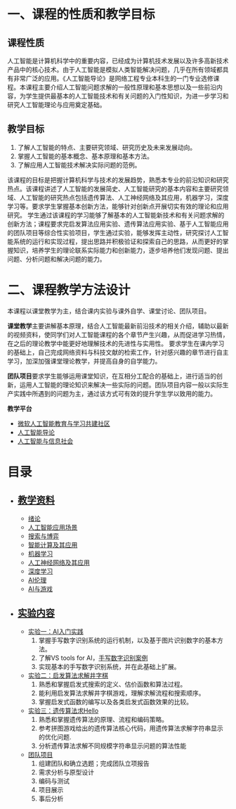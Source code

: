 # 一、课程的性质和教学目标 
## 课程性质 
人工智能是计算机科学中的重要内容，已经成为计算机技术发展以及许多高新技术产品中的核心技术。由于人工智能是模拟人类智能解决问题，几乎在所有领域都具有非常广泛的应用。《人工智能导论》是网络工程专业本科生的一门专业选修课程。本课程主要介绍人工智能问题求解的一般性原理和基本思想以及一些前沿内容，为学生提供最基本的人工智能技术和有关问题的入门性知识，为进一步学习和研究人工智能理论与应用奠定基础。

## 教学目标 
1. 了解人工智能的特点、主要研究领域、研究历史及未来发展动向。
2. 掌握人工智能的基本概念、基本原理和基本方法。 
3. 了解应用人工智能技术解决实际问题的范例。

该课程的目标是把握计算机科学与技术的发展趋势，熟悉本专业的前沿知识和研究热点。该课程讲述了人工智能的发展简史、人工智能研究的基本内容和主要研究领域、人工智能的研究热点包括遗传算法、人工神经网络及其应用，机器学习，深度学习等。要求学生掌握基本创新方法，能够针对创新点开展切实有效的理论和应用研究。
学生通过该课程的学习能够了解基本的人工智能新技术和有关问题求解的创新方法；课程要求完启发算法应用实验、遗传算法应用实验、基于人工智能应用的团队项目等综合性实验项目，学生通过实验，能够发挥主动性，研究探讨人工智能系统的运行和实现过程，提出思路并积极验证和探索自己的思路，从而更好的掌握知识，培养学生的理论联系实际能力和创新能力，逐步培养他们发现问题、提出问题、分析问题和解决问题的能力。

# 二、课程教学方法设计 
本课程以课堂教学为主，结合课内实验与课外自学、课堂讨论、团队项目。

**课堂教学**主要讲解基本原理，结合人工智能最新前沿技术的相关介绍，辅助以最新的视频资料，使同学们对人工智能课程的各个章节产生兴趣，从而促进学习热情，在之后的理论教学中能更好地理解技术的先进性与实用性。
要求学生在课内学习的基础上，自己完成网络资料与科技文献的检索工作，针对感兴趣的章节进行自主学习，加深加强课堂理论教学，并提高自身的自学能力。

**团队项目**要求学生能够运用课堂知识，在互相分工配合的基础上，进行适当的创新，运用人工智能的理论知识来解决一些实际的问题。团队项目内容一般以实际生产实践中所遇到的问题为主，通过该方式可有效的提升学生学以致用的能力。

**教学平台**
- [微软人工智能教育与学习共建社区](https://github.com/microsoft/ai-edu)
- [人工智能导论](https://www.icourse163.org/course/ZJUT-1002694018?tid=1205958211&from=study)
- [人工智能与信息社会](https://www.icourse163.org/learn/PKU-1003471009?tid=1003708010#/learn/announce)


# 目录

- ## [教学资料](https://github.com/happyfaye/AIforJmuNet/tree/master/%E6%95%99%E5%AD%A6%E8%B5%84%E6%96%99)
    - [绪论](https://github.com/happyfaye/AIforJmuNet/tree/master/%E6%95%99%E5%AD%A6%E8%B5%84%E6%96%99/%E7%BB%AA%E8%AE%BA)
    - [人工智能应用场景](https://github.com/happyfaye/AIforJmuNet/tree/master/%E6%95%99%E5%AD%A6%E8%B5%84%E6%96%99/%E5%BA%94%E7%94%A8%E5%9C%BA%E6%99%AF)
    - [搜索与博弈](https://github.com/happyfaye/AIforJmuNet/tree/master/%E6%95%99%E5%AD%A6%E8%B5%84%E6%96%99/%E6%90%9C%E7%B4%A2%E4%B8%8E%E5%8D%9A%E5%BC%88)
    - [智能计算及其应用](https://github.com/happyfaye/AIforJmuNet/tree/master/%E6%95%99%E5%AD%A6%E8%B5%84%E6%96%99/%E6%99%BA%E8%83%BD%E8%AE%A1%E7%AE%97%E5%8F%8A%E5%85%B6%E5%BA%94%E7%94%A8)
    - [机器学习](https://github.com/happyfaye/AIforJmuNet/tree/master/%E6%95%99%E5%AD%A6%E8%B5%84%E6%96%99/%E6%9C%BA%E5%99%A8%E5%AD%A6%E4%B9%A0)
    - [人工神经网络及其应用]()
    - [深度学习]()
    - [AI伦理]()
    - [AI与游戏]()
- ## [实验内容](https://github.com/happyfaye/AIforJmuNet/tree/master/%E5%AE%9E%E9%AA%8C)
    - [实验一：AI入门实践](https://github.com/happyfaye/AIforJmuNet/tree/master/%E5%AE%9E%E9%AA%8C/%E5%AE%9E%E9%AA%8C%E4%B8%80-AI%E5%85%A5%E9%97%A8%E5%AE%9E%E8%B7%B5)
        1. 掌握手写数字识别系统的运行机制，以及基于图片识别数字的基本方法。
        2. 了解VS tools for AI，[手写数字识别案例](https://github.com/Microsoft/ai-edu/tree/master/B-%E6%95%99%E5%AD%A6%E6%A1%88%E4%BE%8B%E4%B8%8E%E5%AE%9E%E8%B7%B5/B7-%E8%87%AA%E6%9E%84%E5%BB%BA%EF%BC%8D%E5%9B%BE%E5%83%8F%E8%AF%86%E5%88%AB%E5%BA%94%E7%94%A8%E6%A1%88%E4%BE%8B-%E6%89%8B%E5%86%99%E6%95%B0%E5%AD%97%E8%AF%86%E5%88%AB)
        3. 实现基本的手写数字识别系统，并在此基础上扩展。
    - [实验二：启发算法求解井字棋](https://github.com/happyfaye/AIforJmuNet/tree/master/%E5%AE%9E%E9%AA%8C/%E5%AE%9E%E9%AA%8C%E4%BA%8C-%E5%90%AF%E5%8F%91%E7%AE%97%E6%B3%95%E6%B1%82%E8%A7%A3%E4%BA%95%E5%AD%97%E6%A3%8B)
        1. 熟悉和掌握启发式搜索的定义、估价函数和算法过程。
        2. 能利用启发算法求解井字棋游戏，理解求解流程和搜索顺序。
        3. 掌握启发式函数的编写以及各类启发式函数效果的比较。
    - [实验三：遗传算法求Hello](https://github.com/happyfaye/AIforJmuNet/tree/master/%E5%AE%9E%E9%AA%8C/%E5%AE%9E%E9%AA%8C%E4%B8%89-%E9%81%97%E4%BC%A0%E7%AE%97%E6%B3%95%E5%AE%9E%E7%8E%B0Hello)
        1. 熟悉和掌握遗传算法的原理、流程和编码策略。
        2. 参考拼图游戏给出的遗传算法核心代码，用遗传算法求解字符串显示的优化问题.
        3. 分析遗传算法求解不同规模字符串显示问题的算法性能
    - [团队项目]()
        1. 组建团队和确立选题；完成团队立项报告
        2. 需求分析与原型设计
        3. 编码与测试
        4. 项目展示
        5. 事后分析

